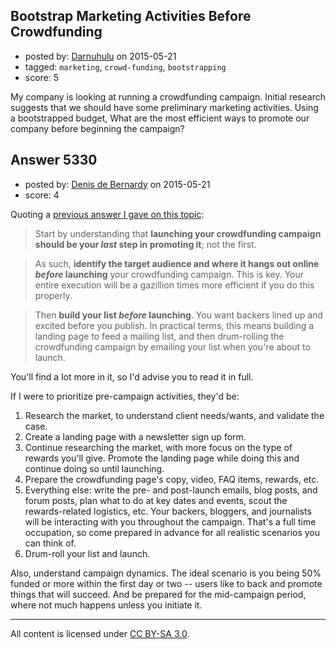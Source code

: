 ## Bootstrap Marketing Activities Before Crowdfunding

- posted by: [Darnuhulu](https://stackexchange.com/users/2656627/darnuhulu) on 2015-05-21
- tagged: `marketing`, `crowd-funding`, `bootstrapping`
- score: 5

My company is looking at running a crowdfunding campaign. Initial research suggests that we should have some preliminary marketing activities. Using a bootstrapped budget, What are the most efficient ways to promote our company before beginning the campaign?


## Answer 5330

- posted by: [Denis de Bernardy](https://stackexchange.com/users/182468/denis-de-bernardy) on 2015-05-21
- score: 4

Quoting a [previous answer I gave on this topic](https://startups.stackexchange.com/a/4104/1824):

> Start by understanding that **launching your crowdfunding campaign should be your *last* step in promoting it**; not the first.

> As such, **identify the target audience and where it hangs out online *before* launching** your crowdfunding campaign. This is key. Your entire execution will be a gazillion times more efficient if you do this properly.

> Then **build your list *before* launching**. You want backers lined up and excited before you publish. In practical terms, this means building a landing page to feed a mailing list, and then drum-rolling the crowdfunding campaign by emailing your list when you're about to launch.

You'll find a lot more in it, so I'd advise you to read it in full.

If I were to prioritize pre-campaign activities, they'd be:

1. Research the market, to understand client needs/wants, and validate the case.
2. Create a landing page with a newsletter sign up form.
3. Continue researching the market, with more focus on the type of rewards you'll give. Promote the landing page while doing this and continue doing so until launching.
4. Prepare the crowdfunding page's copy, video, FAQ items, rewards, etc.
5. Everything else: write the pre- and post-launch emails, blog posts, and forum posts, plan what to do at key dates and events, scout the rewards-related logistics, etc. Your backers, bloggers, and journalists will be interacting with you throughout the campaign. That's a full time occupation, so come prepared in advance for all realistic scenarios you can think of.
6. Drum-roll your list and launch.

Also, understand campaign dynamics. The ideal scenario is you being 50% funded or more within the first day or two -- users like to back and promote things that will succeed. And be prepared for the mid-campaign period, where not much happens unless you initiate it.



---

All content is licensed under [CC BY-SA 3.0](https://creativecommons.org/licenses/by-sa/3.0/).
